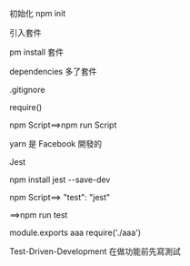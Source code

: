 初始化 npm init


引入套件

pm install 套件

dependencies 多了套件

.gitignore

require()

npm Script==>npm run Script


yarn 是 Facebook 開發的


Jest

npm install jest --save-dev


npm Script==>
"test": "jest"

==>npm run test


module.exports aaa
require('./aaa')




 Test-Driven-Development
 在做功能前先寫測試